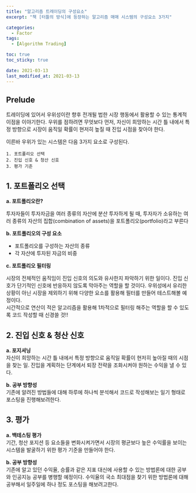 ```yaml
---
title: "알고리즘 트레이딩의 구성요소"
excerpt: "책 [터틀의 방식]에 등장하는 알고리즘 매매 시스템의 구성요소 3가지"

categories:
  - Factor
tags:
  - [Algorithm Trading]

toc: true
toc_sticky: true

date: 2021-03-13
last_modified_at: 2021-03-13
---
```

## Prelude
트레이딩에 있어서 우위성이란 향후 전개될 법한 시장 행동에서 활용할 수 있는 통계적 이점을 이야기한다. 우위를 점하려면 무엇보다 먼저, 자신이 희망하는 시간 틀 내에서 특정 방향으로 시장이 움직일 확률이 현저히 높질 때 진입 시점을 찾아야 한다.

이른바 우위가 있는 시스템은 다음 3가지 요소로 구성된다.

```
1. 포트폴리오 선택
2. 진입 신호 & 청산 신호
3. 평가 기준
```

## 1. 포트폴리오 선택

**a. 포트폴리오란?**

 투자자들이 투자자금을 여러 종류의 자산에 분산 투자하게 될 때, 투자자가 소유하는 여러 종류의 자산의 집합(combination of assets)을 포트폴리오(portfolio)라고 부른다

**b. 포트폴리오의 구성 요소** 
- 포트폴리오를 구성하는 자산의 종류
- 각 자산에 투자된 자금의 비중

**c. 포트폴리오 필터링**  

시장의 전체적인 움직임이 진입 신호의 의도와 유사한지 파악하기 위한 일이다. 진입 신호가 단기적인 신호에 반응하지 않도록 막아주는 역할을 할 것이다. 우위성에서 유리한 상황이 아닌 시장을 제외하기 위해 다양한 요소를 활용해 필터를 만들어 테스트해볼 예정이다.  
시간적으로 연산이 적은 알고리즘을 활용해 1차적으로 필터링 해주는 역할을 할 수 있도록 코드 작성할 때 신경쓸 것!! 

## 2. 진입 신호 & 청산 신호
**a. 포지셔닝**  
자신이 희망하는 시간 틀 내에서 특정 방향으로 움직일 확률이 현저히 높아질 때의 시점을 찾는 일. 진입을 계획하는 단계에서 퇴장 전략을 조화시켜야 원하는 수익을 낼 수 있다. 

**b. 공부 방향성**  
기존에 알려진 방법들에 대해 하루에 하나씩 분석해서 코드로 작성해보는 일기 형태로 포스팅을 진행해보려한다.
## 3. 평가
**a. 백테스팅 평가**  
기간, 청산 포지션 등 요소들을 변화시켜가면서 시장의 평균보다 높은 수익률을 보이는 시스템을 발굴하기 위한 평가 기준을 만들어야 한다. 

**b. 공부 방향성**  
기존에 알고 있던 수익율, 승률과 같은 지표 대신에 사용할 수 있는 방법론에 대한 공부와 인공지능 공부를 병행할 예정이다. 수익율의 국소 최대점을 찾기 위한 방법론에 대해 공부해서 일주일에 하나 정도 포스팅을 해보려고한다. 

